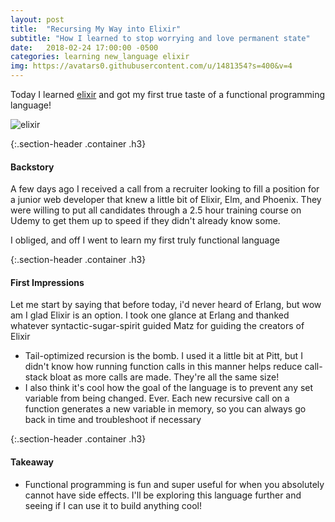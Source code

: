 ```yaml
---
layout: post
title:  "Recursing My Way into Elixir"
subtitle: "How I learned to stop worrying and love permanent state"
date:   2018-02-24 17:00:00 -0500
categories: learning new_language elixir 
img: https://avatars0.githubusercontent.com/u/1481354?s=400&v=4
---
```


Today I learned [elixir](https://github.com/elixir-lang/elixir) and got my first true taste of a functional programming language!

<span class="page-img container">![elixir]({{page.img}})</span>

{:.section-header .container .h3}
#### Backstory

A few days ago I received a call from a recruiter looking to fill a position for a junior web developer that knew a little bit of Elixir, Elm, and Phoenix. They were willing to put all candidates through a 2.5 hour training course on Udemy to get them up to speed if they didn't already know some.

I obliged, and off I went to learn my first truly functional language

{:.section-header .container .h3}
#### First Impressions
Let me start by saying that before today, i'd never heard of Erlang, but wow am I glad Elixir is an option. I took one glance at Erlang and thanked whatever syntactic-sugar-spirit guided Matz for guiding the creators of Elixir

* Tail-optimized recursion is the bomb. I used it a little bit at Pitt, but I didn't know how running function calls in this manner helps reduce call-stack bloat as more calls are made. They're all the same size!
* I also think it's cool how the goal of the language is to prevent any set variable from being changed. Ever. Each new recursive call on a function generates a new variable in memory, so you can always go back in time and troubleshoot if necessary

{:.section-header .container .h3}
#### Takeaway
* Functional programming is fun and super useful for when you absolutely cannot have side effects. I'll be exploring this language further and seeing if I can use it to build anything cool!
